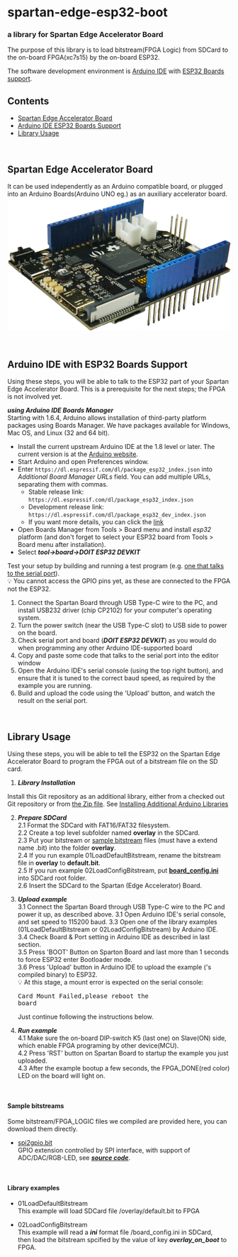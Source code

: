 # spartan-edge-esp32-boot
###  a library for Spartan Edge Accelerator Board
The purpose of this library is to load bitstream(FPGA Logic) from SDCard to the on-board FPGA(xc7s15) by the on-board ESP32.

The software development environment is [Arduino IDE](https://www.arduino.cc/en/Main/Software) with [ESP32 Boards support](https://github.com/espressif/arduino-esp32).

## Contents
- [Spartan Edge Accelerator Board](#Spartan-Edge-Accelerator-Board)
- [Arduino IDE ESP32 Boards Support](#Arduino-IDE-with-ESP32-Boards-Support)
- [Library Usage](#Library-Usage)

<br>

## Spartan Edge Accelerator Board
It can be used independently as an Arduino compatible board, or plugged into an Arduino Boards(Arduino UNO eg.) as an auxiliary accelerator board.  
![pic](extras/spartan.png)

<br>

## Arduino IDE with ESP32 Boards Support

Using these steps, you will be able to talk to the ESP32 part of your Spartan Edge Accelerator Board. This is a prerequisite for the next steps; the FPGA is not involved yet.

___using Arduino IDE Boards Manager___  
Starting with 1.6.4, Arduino allows installation of third-party platform packages using Boards Manager. We have packages available for Windows, Mac OS, and Linux (32 and 64 bit).

- Install the current upstream Arduino IDE at the 1.8 level or later. The current version is at the [Arduino website](http://www.arduino.cc/en/main/software).
- Start Arduino and open Preferences window.
- Enter ```https://dl.espressif.com/dl/package_esp32_index.json``` into *Additional Board Manager URLs* field. You can add multiple URLs, separating them with commas.
  - Stable release link: `https://dl.espressif.com/dl/package_esp32_index.json`  
  - Development release link: `https://dl.espressif.com/dl/package_esp32_dev_index.json`  
  - If you want more details, you can click the [link](https://github.com/espressif/arduino-esp32)
- Open Boards Manager from Tools > Board menu and install *esp32* platform (and don't forget to select your ESP32 board from Tools > Board menu after installation).
- Select ___tool->board->DOIT ESP32 DEVKIT___

Test your setup by building and running a test program (e.g. [one that talks to the serial port](https://www.arduino.cc/en/tutorial/SoftwareSerialExample)). <br>💡 You cannot access the GPIO pins yet, as these are connected to the FPGA not the ESP32.

1. Connect the Spartan Board through USB Type-C wire to the PC, and install USB232 driver (chip CP2102) for your computer's operating system.
1. Turn the power switch (near the USB Type-C slot) to USB side to power on the board.
1. Check serial port and board (___DOIT ESP32 DEVKIT___) as you would do when programming any other Arduino IDE-supported board
1. Copy and paste some code that talks to the serial port into the editor window
1. Open the Arduino IDE's serial console (using the top right button), and ensure that it is tuned to the correct baud speed, as required by the example you are running.
1. Build and upload the code using the 'Upload' button, and watch the result on the serial port.


<br>

## Library Usage

Using these steps, you will be able to tell the ESP32 on the Spartan Edge Accelerator Board to program the FPGA out of a bitstream file on the SD card.

1. ***Library Installation***  

Install this Git repository as an additional library, either from a checked out Git repository or from [the Zip file](https://github.com/sandrobenigno/spartan-edge-esp32-boot/archive/master.zip). See [Installing Additional Arduino Libraries](https://www.arduino.cc/en/Guide/Libraries)

2. ***Prepare SDCard***  
  2.1 Format the SDCard with FAT16/FAT32 filesystem.  
  2.2 Create a top level subfolder named __overlay__ in the SDCard.  
  2.3 Put your bitstream or [sample bitstream](#Sample-bitstreams) files (must have a extend name .bit) into the folder __overlay__.  
  2.4 If you run example 01LoadDefaultBitstream, rename the bitstream file in __overlay__ to __default.bit__.  
  2.5 If you run example 02LoadConfigBitstream, put [**board_config.ini**](extras/board_config.ini) into SDCard root folder.  
  2.6 Insert the SDCard to the Spartan (Edge Accelerator) Board.  

3. ***Upload example***  
  3.1 Connect the Spartan Board through USB Type-C wire to the PC and power it up, as described above.
  3.1 Open Arduino IDE's serial console, and set speed to 115200 baud.
  3.3 Open one of the library examples (01LoadDefaultBitstream or 02LoadConfigBitstream) by Arduino IDE.  
  3.4 Check Board & Port setting in Arduino IDE as described in last section.  
  3.5 Press 'BOOT' Button on Sparton Board and last more than 1 seconds to force ESP32 enter Bootloader mode.  
  3.6 Press 'Upload' button in Arduino IDE to upload the example ('s compiled binary) to ESP32.  <br>💡 At this stage, a mount error is expected on the serial console: <pre>Card Mount Failed,please reboot the board</pre> Just continue following the instructions below.

4. ***Run example***  
  4.1 Make sure the on-board DIP-switch K5 (last one) on Slave(ON) side, which enable FPGA programing by other device(MCU).  
  4.2 Press 'RST' button on Spartan Board to startup the example you just uploaded.  
  4.3 After the example bootup a few seconds, the FPGA_DONE(red color) LED on the board will light on.

<br>

#### Sample bitstreams
Some bitstream/FPGA_LOGIC files we compiled are provided here, you can download them directly.  
  + [spi2gpio.bit](https://github.com/sea-s7/spartan-edge-ioex/tree/bitstream/bitstream)  
  GPIO extension controlled by SPI interface, with support of ADC/DAC/RGB-LED, see ***[source code](https://github.com/sea-s7/Demo_project/tree/master/spi2gpio)***.  

<br>

#### Library examples
  + 01LoadDefaultBitstream  
    This example will load SDCard file /overlay/default.bit to FPGA  

  + 02LoadConfigBitstream  
    This example will read a ___ini___ format file /board_config.ini in SDCard,  
    then load the bitstream spcified by the value of key ***overlay_on_boot*** to FPGA.  

